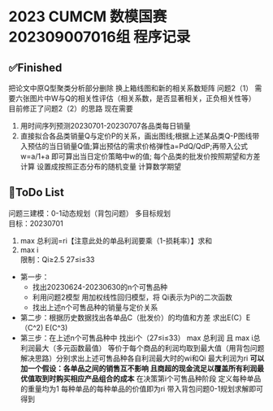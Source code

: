 # 2023 CUMCM 数模国赛 202309007016组 程序记录

## ✅Finished
把论文中原Q型聚类分析部分删除 换上箱线图和新的相关系数矩阵
问题2（1）
需要六张图片中W与Q的相关性评估（相关系数，是否显著相关，正负相关性等）
目前修正了问题2（2）的思路 
现在需要
1. 用时间序列预测20230701-20230707各品类每日销量
2. 直接拟合各品类销量Q与定价P的关系，画出图线;根据上述某品类Q-P图线带入预估的当日销量Q值;算出预估的需求价格弹性a=PdQ/QdP;再带入公式w=a/1+a 即可算出当日定价策略中w的值;
每个品类的批发价按照期望和方差计算
设置成按照正态分布的随机变量
计算数学期望

## 📝ToDo List
问题三建模：0-1动态规划（背包问题） 多目标规划  
目标：20230701   
1. max 总利润=ri【注意此处的单品利润要乘（1-损耗率）】求和  
2. max i  
限制：Qi≥2.5 27≤i≤33  

- 第一步：
    - 找出20230624-20230630的n个可售品种 
    - 利用问题2模型 用加权线性回归模型，将 Qi表示为Pi的二次函数
    - 找出上述n个可售品种的销量与定价关系
- 第二步：根据历史数据找出各单品C（批发价）的均值和方差 求出E(C）E（C^2) E(C^3)
- 第三步：在上述n个可售品种中 找出i个（27≤i≤33） max 总利润 且 max i总利润最大（多元函数最值）
  等价于每个商品的利润均取到最大值（用背包问题解决思路）分别求出上述可售品种各自利润最大时的wi和Qi 最大利润为ri 
  **可以加一个假设：各单品之间的销售互不影响 且商超的现金流足以覆盖所有利润最优值取到时购买相应产品组合的成本**
  在决策第i个可售品种阶段 定义每种单品的重量均为1 每种单品的每种单品的价值即为ri
  带入背包问题0-1规划求解即可得到

